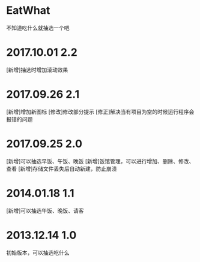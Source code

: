 # EatWhat
不知道吃什么就抽选一个吧

2017.10.01
2.2
=========================================================
[新增]抽选时增加滚动效果

2017.09.26
2.1
=========================================================
[新增]增加新图标
[修改]修改部分提示
[修正]解决当有项目为空的时候运行程序会报错的问题

2017.09.25
2.0
=========================================================
[新增]可以抽选早饭、午饭、晚饭
[新增]饭馆管理，可以进行增加、删除、修改、查看
[新增]存储文件丢失后自动新建，防止崩溃

2014.01.18
1.1
=========================================================
[新增]可以抽选午饭、晚饭、请客

2013.12.14
1.0
=========================================================
初始版本，可以抽选吃什么
